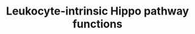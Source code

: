 ---
annotations:
- id: DOID:162
  parent: disease of cellular proliferation
  type: Disease Ontology
  value: cancer
- id: CL:0000084
  parent: native cell
  type: Cell Type Ontology
  value: T cell
- id: CL:0000738
  parent: native cell
  type: Cell Type Ontology
  value: leukocyte
- id: PW:0001515
  parent: signaling pathway
  type: Pathway Ontology
  value: Hippo signaling pathway
- id: PW:0000023
  parent: regulatory pathway
  type: Pathway Ontology
  value: immune response pathway
authors:
- Ariutta
- Marvin M2
- Elisson nl
- Fehrhart
- Eweitz
- Khanspers
citedin: ''
communities: []
description: 'The Hippo signaling pathway can regulate T lymphocyte proliferation
  and survival, giving rise to implications for cancer and immunology.  Solid lines:
  direct interactions Dotted lines: indirect (or not fully delineated) mechanisms'
last-edited: 2025-05-03
ndex: c50d0bda-8b6b-11eb-9e72-0ac135e8bacf
organisms:
- Homo sapiens
redirect_from:
- /index.php/Pathway:WP4542
- /instance/WP4542
- /instance/WP4542_r138771
revision: r138771
schema-jsonld:
- '@context': https://schema.org/
  '@id': https://wikipathways.github.io/pathways/WP4542.html
  '@type': Dataset
  creator:
    '@type': Organization
    name: WikiPathways
  description: 'The Hippo signaling pathway can regulate T lymphocyte proliferation
    and survival, giving rise to implications for cancer and immunology.  Solid lines:
    direct interactions Dotted lines: indirect (or not fully delineated) mechanisms'
  keywords:
  - ADAP
  - BLIMP1
  - Blimp1
  - CCR7
  - CD19
  - FOXO1
  - FOXO3
  - FOXO4
  - FOXO6
  - FOXP3
  - Kindlin-3
  - LATS1
  - LATS2
  - LFA-1
  - LPL
  - MOB1
  - MST1
  - MST2
  - NDR1
  - NDR2
  - NORE1B
  - RAB13
  - RAP
  - RAP1
  - RAPL
  - RHOA
  - Rac1
  - SAV1
  - SKAP
  - TAZ
  - TEAD1
  - TEAD2
  - TEAD3
  - TEAD4
  - YAP
  - YAP1
  - YWHAQ
  - integrins
  - miR-21
  - p38MAPK
  license: CC0
  name: Leukocyte-intrinsic Hippo pathway functions
seo: CreativeWork
title: Leukocyte-intrinsic Hippo pathway functions
wpid: WP4542
---